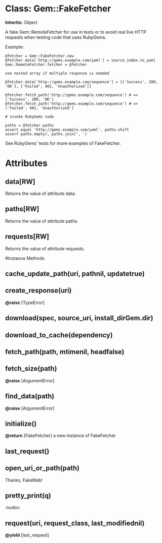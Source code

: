 # Class: Gem::FakeFetcher
**Inherits:** Object
    

A fake Gem::RemoteFetcher for use in tests or to avoid real live HTTP requests
when testing code that uses RubyGems.

Example:

    @fetcher = Gem::FakeFetcher.new
    @fetcher.data['http://gems.example.com/yaml'] = source_index.to_yaml
    Gem::RemoteFetcher.fetcher = @fetcher

    use nested array if multiple response is needed

    @fetcher.data['http://gems.example.com/sequence'] = [['Success', 200, 'OK'], ['Failed', 401, 'Unauthorized']]

    @fetcher.fetch_path('http://gems.example.com/sequence') # => ['Success', 200, 'OK']
    @fetcher.fetch_path('http://gems.example.com/sequence') # => ['Failed', 401, 'Unauthorized']

    # invoke RubyGems code

    paths = @fetcher.paths
    assert_equal 'http://gems.example.com/yaml', paths.shift
    assert paths.empty?, paths.join(', ')

See RubyGems' tests for more examples of FakeFetcher.


# Attributes
## data[RW] [](#attribute-i-data)
Returns the value of attribute data.

## paths[RW] [](#attribute-i-paths)
Returns the value of attribute paths.

## requests[RW] [](#attribute-i-requests)
Returns the value of attribute requests.


#Instance Methods
## cache_update_path(uri, pathnil, updatetrue) [](#method-i-cache_update_path)

## create_response(uri) [](#method-i-create_response)

**@raise** [TypeError] 

## download(spec, source_uri, install_dirGem.dir) [](#method-i-download)

## download_to_cache(dependency) [](#method-i-download_to_cache)

## fetch_path(path, mtimenil, headfalse) [](#method-i-fetch_path)

## fetch_size(path) [](#method-i-fetch_size)

**@raise** [ArgumentError] 

## find_data(path) [](#method-i-find_data)

**@raise** [ArgumentError] 

## initialize() [](#method-i-initialize)

**@return** [FakeFetcher] a new instance of FakeFetcher

## last_request() [](#method-i-last_request)

## open_uri_or_path(path) [](#method-i-open_uri_or_path)
Thanks, FakeWeb!

## pretty_print(q) [](#method-i-pretty_print)
:nodoc:

## request(uri, request_class, last_modifiednil) [](#method-i-request)

**@yield** [last_request] 

